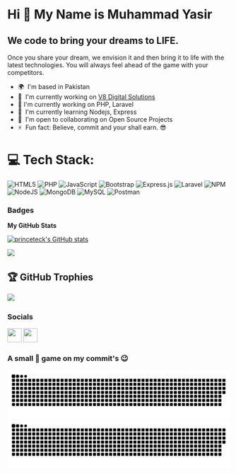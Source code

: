 Hi 👋 My Name is Muhammad Yasir
================================

We code to bring your dreams to LIFE.
---------------------------------------------------------

Once you share your dream, we envision it and then bring it to life with the latest technologies. You will always feel ahead of the game with your competitors.

*   🌍  I'm based in Pakistan
*   🚀  I'm currently working on [V8 Digital Solutions](https://www.linkedin.com/company/v8-digital-solutions/mycompany/)
*   🔭  I'm currently working on PHP, Laravel
*   🧠  I'm currently learning Nodejs, Express
*   🤝  I'm open to collaborating on Open Source Projects
*   ⚡  Fun fact: Believe, commit and your shall earn. 😎

# 💻 Tech Stack:
![HTML5](https://img.shields.io/badge/html5-%23E34F26.svg?style=for-the-badge&logo=html5&logoColor=white) ![PHP](https://img.shields.io/badge/php-%23777BB4.svg?style=for-the-badge&logo=php&logoColor=white) ![JavaScript](https://img.shields.io/badge/javascript-%23323330.svg?style=for-the-badge&logo=javascript&logoColor=%23F7DF1E) ![Bootstrap](https://img.shields.io/badge/bootstrap-%23563D7C.svg?style=for-the-badge&logo=bootstrap&logoColor=white) ![Express.js](https://img.shields.io/badge/express.js-%23404d59.svg?style=for-the-badge&logo=express&logoColor=%2361DAFB) ![Laravel](https://img.shields.io/badge/laravel-%23FF2D20.svg?style=for-the-badge&logo=laravel&logoColor=white) ![NPM](https://img.shields.io/badge/NPM-%23000000.svg?style=for-the-badge&logo=npm&logoColor=white) ![NodeJS](https://img.shields.io/badge/node.js-6DA55F?style=for-the-badge&logo=node.js&logoColor=white) ![MongoDB](https://img.shields.io/badge/MongoDB-%234ea94b.svg?style=for-the-badge&logo=mongodb&logoColor=white) ![MySQL](https://img.shields.io/badge/mysql-%2300f.svg?style=for-the-badge&logo=mysql&logoColor=white) ![Postman](https://img.shields.io/badge/Postman-FF6C37?style=for-the-badge&logo=postman&logoColor=white)

### Badges

<b>My GitHub Stats</b>

<a href="https://github.com/MuhammadYasir6877"><img src="https://github-readme-stats.vercel.app/api?username=MuhammadYasir6877&show_icons=true&hide=&count_private=true&title_color=0891b2&text_color=ffffff&icon_color=0891b2&bg_color=1c1917&hide_border=true&show_icons=true" alt="princeteck's GitHub stats" /></a>

<a href="https://github.com/MuhammadYasir6877"><img src="https://github-readme-streak-stats.herokuapp.com/?user=MuhammadYasir6877&stroke=ffffff&background=1c1917&ring=0891b2&fire=0891b2&currStreakNum=ffffff&currStreakLabel=0891b2&sideNums=ffffff&sideLabels=ffffff&dates=ffffff&hide_border=true" /></a>

## 🏆 GitHub Trophies
![](https://github-profile-trophy.vercel.app/?username=MuhammadYasir6877&theme=radical&no-frame=false&no-bg=true&margin-w=4)

### Socials

<p align="left"> <a href="https://github.com/MuhammadYasir6877" target="_blank" rel="noreferrer"><img src="https://raw.githubusercontent.com/danielcranney/readme-generator/main/public/icons/socials/github.svg" width="32" height="32" /></a> <a href="https://www.linkedin.com/in/muhammad-yasir-1120a6207/" target="_blank" rel="noreferrer"><img src="https://raw.githubusercontent.com/danielcranney/readme-generator/main/public/icons/socials/linkedin.svg" width="32" height="32" /></a></p>

### A small 🐍 game on my commit's 😉

![GitHub Snake Light](https://github.com/MuhammadYasir6877/MuhammadYasir6877/blob/master/github-snake.svg#gh-light-mode-only)
![GitHub Snake dark](https://github.com/MuhammadYasir6877/MuhammadYasir6877/blob/master/github-snake-dark.svg#gh-dark-mode-only)
